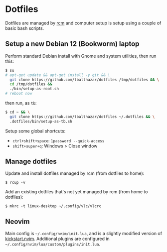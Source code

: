 # Dotfiles

Dotfiles are managed by [rcm](https://github.com/thoughtbot/rcm) and computer setup is setup using a couple of basic bash scripts.

## Setup a new Debian 12 (Bookworm) laptop

Perform standard Debian install with Gnome and system utilities, then run this:

```bash
$ su
# apt-get update && apt-get install -y git && \
  git clone https://github.com/tbalthazar/dotfiles /tmp/dotfiles && \
  cd /tmp/dotfiles &&
  ./bin/setup-as-root.sh
# reboot now
```

then run, as `tb`:

```bash
$ cd ~ && \
  git clone https://github.com/tbalthazar/dotfiles ~/.dotfiles && \
  .dotfiles/bin/setup-as-tb.sh
```

Setup some global shortcuts:
- `ctrl+shift+space`: `1password --quick-access`
- `shift+super+q`: Windows > Close window

## Manage dotfiles

Update and install dotfiles managed by rcm (from dotfiles to home):

```
$ rcup -v
```

Add an existing dotfiles that's not yet managed by rcm (from home to dotfiles):

```
$ mkrc -t linux-desktop ~/.config/vlc/vlcrc
```

## Neovim

Main config is `~/.config/nvim/init.lua`, and is a slightly modified version of [kickstart.nvim](https://github.com/nvim-lua/kickstart.nvim/commit/98ad2ee32adea1a02b06a4b45c16fb6f11d836b9).
Additional plugins are configured in `~/.config/nvim/lua/custom/plugins/init.lua`.
